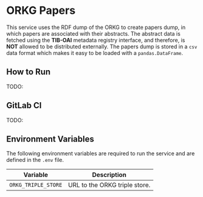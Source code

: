 # ORKG Papers

This service uses the RDF dump of the ORKG to create papers dump, in which papers
are associated with their abstracts. The abstract data is fetched using the **TIB-OAI**
metadata registry interface, and therefore, is **NOT** allowed to be distributed externally.
The papers dump is stored in a ``csv`` data format which makes it easy to be loaded with
a ``pandas.DataFrame``.

## How to Run

TODO:

## GitLab CI

TODO:

## Environment Variables
The following environment variables are required to run the service
and are defined in the `.env` file.

| Variable                | Description                   |
|-------------------------|-------------------------------|
| ``ORKG_TRIPLE_STORE``   | URL to the ORKG triple store. |
